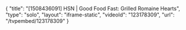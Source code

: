 {
    "title": "[1508436091] HSN | Good Food Fast: Grilled Romaine Hearts",
    "type": "solo",
    "layout": "iframe-static",
    "videoId": "123178309",
    "url": "\/tvpembed\/123178309"
}